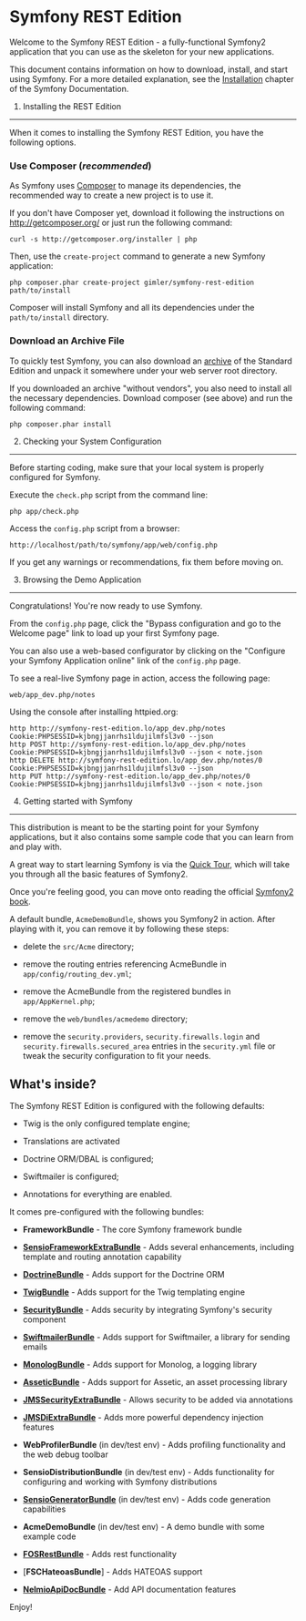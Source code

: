 Symfony REST Edition
========================

Welcome to the Symfony REST Edition - a fully-functional Symfony2
application that you can use as the skeleton for your new applications.

This document contains information on how to download, install, and start
using Symfony. For a more detailed explanation, see the [Installation][1]
chapter of the Symfony Documentation.

1) Installing the REST Edition
----------------------------------

When it comes to installing the Symfony REST Edition, you have the
following options.

### Use Composer (*recommended*)

As Symfony uses [Composer][2] to manage its dependencies, the recommended way
to create a new project is to use it.

If you don't have Composer yet, download it following the instructions on
http://getcomposer.org/ or just run the following command:

    curl -s http://getcomposer.org/installer | php

Then, use the `create-project` command to generate a new Symfony application:

    php composer.phar create-project gimler/symfony-rest-edition path/to/install

Composer will install Symfony and all its dependencies under the
`path/to/install` directory.

### Download an Archive File

To quickly test Symfony, you can also download an [archive][3] of the Standard
Edition and unpack it somewhere under your web server root directory.

If you downloaded an archive "without vendors", you also need to install all
the necessary dependencies. Download composer (see above) and run the
following command:

    php composer.phar install

2) Checking your System Configuration
-------------------------------------

Before starting coding, make sure that your local system is properly
configured for Symfony.

Execute the `check.php` script from the command line:

    php app/check.php

Access the `config.php` script from a browser:

    http://localhost/path/to/symfony/app/web/config.php

If you get any warnings or recommendations, fix them before moving on.

3) Browsing the Demo Application
--------------------------------

Congratulations! You're now ready to use Symfony.

From the `config.php` page, click the "Bypass configuration and go to the
Welcome page" link to load up your first Symfony page.

You can also use a web-based configurator by clicking on the "Configure your
Symfony Application online" link of the `config.php` page.

To see a real-live Symfony page in action, access the following page:

    web/app_dev.php/notes

Using the console after installing httpied.org:

    http http://symfony-rest-edition.lo/app_dev.php/notes Cookie:PHPSESSID=kjbngjjanrhs1ldujilmfsl3v0 --json
    http POST http://symfony-rest-edition.lo/app_dev.php/notes Cookie:PHPSESSID=kjbngjjanrhs1ldujilmfsl3v0 --json < note.json
    http DELETE http://symfony-rest-edition.lo/app_dev.php/notes/0 Cookie:PHPSESSID=kjbngjjanrhs1ldujilmfsl3v0 --json
    http PUT http://symfony-rest-edition.lo/app_dev.php/notes/0 Cookie:PHPSESSID=kjbngjjanrhs1ldujilmfsl3v0 --json < note.json

4) Getting started with Symfony
-------------------------------

This distribution is meant to be the starting point for your Symfony
applications, but it also contains some sample code that you can learn from
and play with.

A great way to start learning Symfony is via the [Quick Tour][4], which will
take you through all the basic features of Symfony2.

Once you're feeling good, you can move onto reading the official
[Symfony2 book][5].

A default bundle, `AcmeDemoBundle`, shows you Symfony2 in action. After
playing with it, you can remove it by following these steps:

  * delete the `src/Acme` directory;

  * remove the routing entries referencing AcmeBundle in
    `app/config/routing_dev.yml`;

  * remove the AcmeBundle from the registered bundles in `app/AppKernel.php`;

  * remove the `web/bundles/acmedemo` directory;

  * remove the `security.providers`, `security.firewalls.login` and
    `security.firewalls.secured_area` entries in the `security.yml` file or
    tweak the security configuration to fit your needs.

What's inside?
---------------

The Symfony REST Edition is configured with the following defaults:

  * Twig is the only configured template engine;

  * Translations are activated

  * Doctrine ORM/DBAL is configured;

  * Swiftmailer is configured;

  * Annotations for everything are enabled.

It comes pre-configured with the following bundles:

  * **FrameworkBundle** - The core Symfony framework bundle

  * [**SensioFrameworkExtraBundle**][6] - Adds several enhancements, including
    template and routing annotation capability

  * [**DoctrineBundle**][7] - Adds support for the Doctrine ORM

  * [**TwigBundle**][8] - Adds support for the Twig templating engine

  * [**SecurityBundle**][9] - Adds security by integrating Symfony's security
    component

  * [**SwiftmailerBundle**][10] - Adds support for Swiftmailer, a library for
    sending emails

  * [**MonologBundle**][11] - Adds support for Monolog, a logging library

  * [**AsseticBundle**][12] - Adds support for Assetic, an asset processing
    library

  * [**JMSSecurityExtraBundle**][13] - Allows security to be added via
    annotations

  * [**JMSDiExtraBundle**][14] - Adds more powerful dependency injection
    features

  * **WebProfilerBundle** (in dev/test env) - Adds profiling functionality and
    the web debug toolbar

  * **SensioDistributionBundle** (in dev/test env) - Adds functionality for
    configuring and working with Symfony distributions

  * [**SensioGeneratorBundle**][15] (in dev/test env) - Adds code generation
    capabilities

  * **AcmeDemoBundle** (in dev/test env) - A demo bundle with some example
    code

  * [**FOSRestBundle**][16] - Adds rest functionality

  * [**FSCHateoasBundle**] - Adds HATEOAS support

  * [**NelmioApiDocBundle**][17] - Add API documentation features

Enjoy!

[1]:  http://symfony.com/doc/2.1/book/installation.html
[2]:  http://getcomposer.org/
[3]:  https://github.com/gimler/symfony-rest-edition/archive/master.zip
[4]:  http://symfony.com/doc/2.1/quick_tour/the_big_picture.html
[5]:  http://symfony.com/doc/2.1/index.html
[6]:  http://symfony.com/doc/2.1/bundles/SensioFrameworkExtraBundle/index.html
[7]:  http://symfony.com/doc/2.1/book/doctrine.html
[8]:  http://symfony.com/doc/2.1/book/templating.html
[9]:  http://symfony.com/doc/2.1/book/security.html
[10]: http://symfony.com/doc/2.1/cookbook/email.html
[11]: http://symfony.com/doc/2.1/cookbook/logging/monolog.html
[12]: http://symfony.com/doc/2.1/cookbook/assetic/asset_management.html
[13]: http://jmsyst.com/bundles/JMSSecurityExtraBundle/master
[14]: http://jmsyst.com/bundles/JMSDiExtraBundle/master
[15]: http://symfony.com/doc/2.1/bundles/SensioGeneratorBundle/index.html
[16]: https://github.com/FriendsOfSymfony/FOSRestBundle
[17]: https://github.com/nelmio/NelmioApiDocBundle
[18]: https://github.com/TheFootballSocialClub/FSCHateoasBundle
